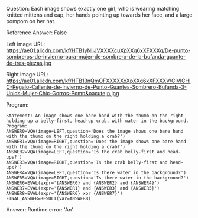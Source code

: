 Question: Each image shows exactly one girl, who is wearing matching knitted mittens and cap, her hands pointing up towards her face, and a large pompom on her hat.

Reference Answer: False

Left image URL: https://ae01.alicdn.com/kf/HTB1yNIlJVXXXXcuXpXXq6xXFXXXq/De-punto-sombreros-de-invierno-para-mujer-de-sombrero-de-la-bufanda-guante-de-tres-piezas.jpg

Right image URL: https://ae01.alicdn.com/kf/HTB13nQmOFXXXXXoXpXXq6xXFXXXV/CIVICHIC-Regalo-Caliente-de-Invierno-de-Punto-Guantes-Sombrero-Bufanda-3-Unids-Mujer-Chic-Gorros-Pomp&oacute;n.jpg

Program:

```
Statement: An image shows one bare hand with the thumb on the right holding up a belly-first, head-up crab, with water in the background.
Program:
ANSWER0=VQA(image=LEFT,question='Does the image shows one bare hand with the thumb on the right holding a crab?')
ANSWER1=VQA(image=RIGHT,question='Does the image shows one bare hand with the thumb on the right holding a crab?')
ANSWER2=VQA(image=LEFT,question='Is the crab belly-first and head-ups?')
ANSWER3=VQA(image=RIGHT,question='Is the crab belly-first and head-ups?')
ANSWER4=VQA(image=LEFT,question='Is there water in the background?')
ANSWER5=VQA(image=RIGHT,question='Is there water in the background?')
ANSWER6=EVAL(expr='{ANSWER0} and {ANSWER2} and {ANSWER4}')
ANSWER7=EVAL(expr='{ANSWER1} and {ANSWER3} and {ANSWER5}')
ANSWER8=EVAL(expr='{ANSWER6} xor {ANSWER7}')
FINAL_ANSWER=RESULT(var=ANSWER8)
```
Answer: Runtime error: 'An'

